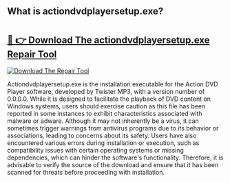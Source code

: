 ## What is actiondvdplayersetup.exe? 

# <h2><a href="https://exedetect.com/download.php?actiondvdplayersetup.exe">🔗 👉 Download The actiondvdplayersetup.exe Repair Tool</a></h2>

[![Download The Repair Tool](https://exedetect.com/download-button.jpg)](https://exedetect.com/download.php?actiondvdplayersetup.exe)

Actiondvdplayersetup.exe is the installation executable for the Action DVD Player software, developed by Twister MP3, with a version number of 0.0.0.0. While it is designed to facilitate the playback of DVD content on Windows systems, users should exercise caution as this file has been reported in some instances to exhibit characteristics associated with malware or adware. Although it may not inherently be a virus, it can sometimes trigger warnings from antivirus programs due to its behavior or associations, leading to concerns about its safety. Users have also encountered various errors during installation or execution, such as compatibility issues with certain operating systems or missing dependencies, which can hinder the software's functionality. Therefore, it is advisable to verify the source of the download and ensure that it has been scanned for threats before proceeding with installation.